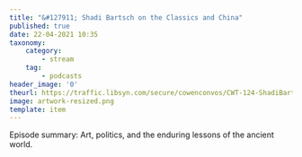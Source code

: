 ```yaml
---
title: "&#127911; Shadi Bartsch on the Classics and China"
published: true
date: 22-04-2021 10:35
taxonomy:
    category:
        - stream
    tag:
        - podcasts
header_image: '0'
theurl: https://traffic.libsyn.com/secure/cowenconvos/CWT-124-ShadiBartsch-v1.mp3?dest-id=850607
image: artwork-resized.png
template: item
--- 
```

Episode summary: Art, politics, and the enduring lessons of the ancient world.
